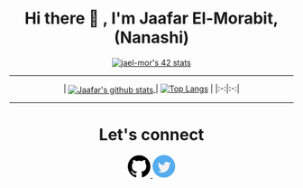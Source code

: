 <h1 align="center">Hi there 👋 , I'm Jaafar El-Morabit, (Nanashi)</h1>


<div align="center">
  
  [![jael-mor's 42 stats](https://badge.mediaplus.ma/binary/jael-mor)](https://github.com/oakoudad/badge42)

  ---
  
| <a href="https://github-readme-stats.vercel.app/api?username=Nanashi101&count_private=true&show_icons=true">
  <img align="center" src="https://github-readme-stats.vercel.app/api?username=Nanashi101&count_private=true&show_icons=true" alt="Jaafar's github stats" />
</a> | [![Top Langs](https://github-readme-stats.vercel.app/api/top-langs/?username=ulfberht101&theme=tokyonight)](https://github.com/anuraghazra/github-readme-stats) |
  |:-:|:-:|

  ---
  
  <h1 align="center">Let's connect</h1>
  
<p align="center">
<a href="https://github.com/ulfberht101">
 <img src="/images/github-.png" width="40" />
</a>
<a href="https://twitter.com/Ulfberht101">
 <img src="/images/twitter.png" width="40"/>
</a>
  </p>
